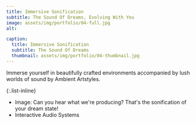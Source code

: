 ```yaml
---
title: Immersive Sonification
subtitle: The Sound Of Dreams, Evolving With You
image: assets/img/portfolio/04-full.jpg
alt: 

caption:
  title: Immersive Sonification
  subtitle: The Sound Of Dreams
  thumbnail: assets/img/portfolio/04-thumbnail.jpg
---
```

Immerse yourself in beautifully crafted environments accompanied by lush worlds of sound by Ambient Artstyles.

{:.list-inline}
- Image: Can you hear what we're producing? That's the sonification of your dream state!
- Interactive Audio Systems

